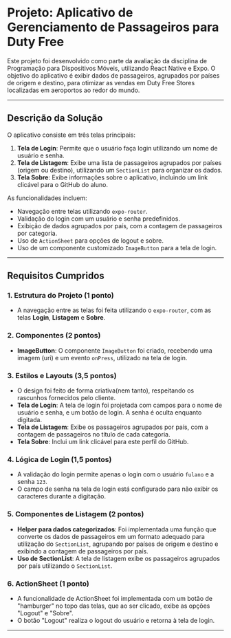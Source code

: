 # Projeto: Aplicativo de Gerenciamento de Passageiros para Duty Free

Este projeto foi desenvolvido como parte da avaliação da disciplina de Programação para Dispositivos Móveis, utilizando React Native e Expo. O objetivo do aplicativo é exibir dados de passageiros, agrupados por países de origem e destino, para otimizar as vendas em Duty Free Stores localizadas em aeroportos ao redor do mundo.

---

## Descrição da Solução

O aplicativo consiste em três telas principais:

1. **Tela de Login**: Permite que o usuário faça login utilizando um nome de usuário e senha. 
2. **Tela de Listagem**: Exibe uma lista de passageiros agrupados por países (origem ou destino), utilizando um `SectionList` para organizar os dados.
3. **Tela Sobre**: Exibe informações sobre o aplicativo, incluindo um link clicável para o GitHub do aluno.

As funcionalidades incluem:
- Navegação entre telas utilizando `expo-router`.
- Validação do login com um usuário e senha predefinidos.
- Exibição de dados agrupados por país, com a contagem de passageiros por categoria.
- Uso de `ActionSheet` para opções de logout e sobre.
- Uso de um componente customizado `ImageButton` para a tela de login.

---

## Requisitos Cumpridos

### 1. Estrutura do Projeto (1 ponto)

- A navegação entre as telas foi feita utilizando o `expo-router`, com as telas **Login**, **Listagem** e **Sobre**.
  
### 2. Componentes (2 pontos)

- **ImageButton**: O componente `ImageButton` foi criado, recebendo uma imagem (uri) e um evento `onPress`, utilizado na tela de login.

### 3. Estilos e Layouts (3,5 pontos)

- O design foi feito de forma criativa(nem tanto), respeitando os rascunhos fornecidos pelo cliente. 
- **Tela de Login**: A tela de login foi projetada com campos para o nome de usuário e senha, e um botão de login. A senha é oculta enquanto digitada.
- **Tela de Listagem**: Exibe os passageiros agrupados por país, com a contagem de passageiros no título de cada categoria.
- **Tela Sobre**: Inclui um link clicável para este perfil do GitHub.

### 4. Lógica de Login (1,5 pontos)

- A validação do login permite apenas o login com o usuário `fulano` e a senha `123`.
- O campo de senha na tela de login está configurado para não exibir os caracteres durante a digitação.

### 5. Componentes de Listagem (2 pontos)

- **Helper para dados categorizados**: Foi implementada uma função que converte os dados de passageiros em um formato adequado para utilização do `SectionList`, agrupando por países de origem e destino e exibindo a contagem de passageiros por país.
- **Uso de SectionList**: A tela de listagem exibe os passageiros agrupados por país utilizando o `SectionList`.

### 6. ActionSheet (1 ponto)

- A funcionalidade de ActionSheet foi implementada com um botão de "hamburger" no topo das telas, que ao ser clicado, exibe as opções "Logout" e "Sobre".
- O botão "Logout" realiza o logout do usuário e retorna à tela de login.

---
